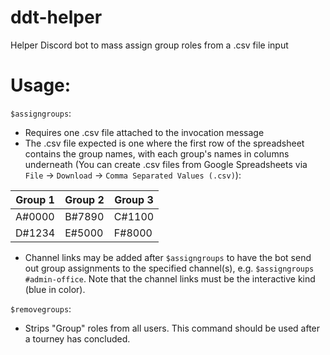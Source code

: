 # ddt-helper
Helper Discord bot to mass assign group roles from a .csv file input

# Usage:

`$assigngroups`:
- Requires one .csv file attached to the invocation message
- The .csv file expected is one where the first row of the spreadsheet contains the group names, with each group's names in columns underneath (You can create .csv files from Google Spreadsheets via `File` -> `Download` -> `Comma Separated Values (.csv)`):

Group 1 | Group 2 | Group 3
--------|---------|---------
 A#0000 | B#7890  | C#1100
 D#1234 | E#5000  | F#8000
- Channel links may be added after `$assigngroups` to have the bot send out group assignments to the specified channel(s), e.g. `$assigngroups #admin-office`. Note that the channel links must be the interactive kind (blue in color).

`$removegroups`:
- Strips "Group" roles from all users. This command should be used after a tourney has concluded.
